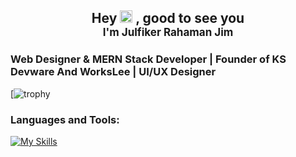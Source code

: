 <p>
 <h2  align="center">Hey <img style='width:20px' src="https://raw.githubusercontent.com/MartinHeinz/MartinHeinz/master/wave.gif"> , good to see you <br/><span style='font-size:17px'>I'm Julfiker Rahaman Jim </span></h2>
</p>

### Web Designer & MERN Stack Developer | Founder of KS Devware And WorksLee | UI/UX Designer

[![trophy](https://github-profile-trophy.vercel.app/?username=ryo-ma&theme=matrix)

### Languages and Tools:
[![My Skills](https://skillicons.dev/icons?i=react,mongodb,nodejs,express,js,firebase,tailwind,ts,redux,postman,vite,vscode,atom,figma,bootstrap,git,github,threejs,svg,stackoverflow,netlify,jquery,html,css,gcp,devto)](https://skillicons.dev)
